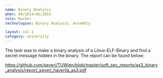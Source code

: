 ```yaml
---
name: Binary Analysis
when: 04/2014–05/2014
role: Hacker
technologies: Binary Analysis, Assembly

layout: col-1
category: university
---
```


The task was to make a binary analysis of a Linux-ELF-Binary and find a secret message hidden in the binary. The report can be found below:

<https://github.com/severi/TUWien/blob/master/soft_sec_reports/as3_binary_analysis/report_severi_haverila_as3.pdf>
